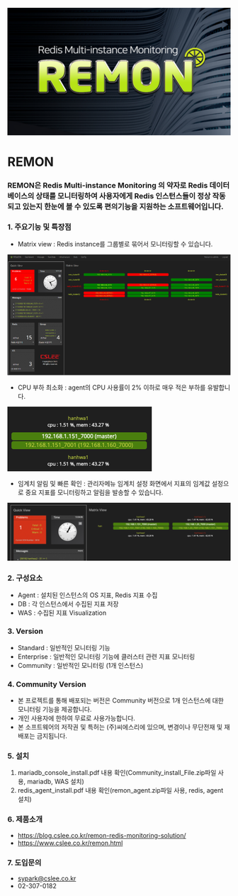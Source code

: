 ![remon](/images/remon.png)
# REMON
### REMON은 Redis Multi-instance Monitoring 의 약자로 Redis 데이터베이스의 상태를 모니터링하여 사용자에게 Redis 인스턴스들이 정상 작동되고 있는지 한눈에 볼 수 있도록 편의기능을 지원하는 소프트웨어입니다.

### 1. 주요기능 및 특장점
- Matrix view : Redis instance를 그룹별로 묶어서 모니터링할 수 있습니다.

![matrixview](/images/matrixview.png)
- CPU 부하 최소화 : agent의 CPU 사용률이 2% 이하로 매우 적은 부하를 유발합니다.

![cpu](/images/cpu.png)
- 임계치 알림 및 빠른 확인 : 관리자메뉴 임계치 설정 화면에서 지표의 임계값 설정으로 중요 지표를 모니터링하고 알림을 발송할 수 있습니다.

![stats](/images/stat.png)

### 2. 구성요소
- Agent : 설치된 인스턴스의 OS 지표, Redis 지표 수집
- DB : 각 인스턴스에서 수집된 지표 저장
- WAS : 수집된 지표 Visualization

### 3. Version
- Standard : 일반적인 모니터링 기능
- Enterprise : 일반적인 모니터링 기능에 클러스터 관련 지표 모니터링
- Community : 일반적인 모니터링 (1개 인스턴스)

### 4. Community Version
- 본 프로젝트를 통해 배포되는 버전은 Community 버전으로 1개 인스턴스에 대한 모니터링 기능을 제공합니다.
- 개인 사용자에 한하여 무료로 사용가능합니다.
- 본 소프트웨어의 저작권 및 특허는 (주)씨에스리에 있으며, 변경이나 무단전재 및 재배포는 금지됩니다.

### 5. 설치 
1) mariadb_console_install.pdf 내용 확인(Community_install_File.zip파일 사용, mariadb, WAS 설치)
2) redis_agent_install.pdf 내용 확인(remon_agent.zip파일 사용, redis, agent 설치)

### 6. 제품소개
- https://blog.cslee.co.kr/remon-redis-monitoring-solution/
- https://www.cslee.co.kr/remon.html

### 7. 도입문의 
- sypark@cslee.co.kr
- 02-307-0182

